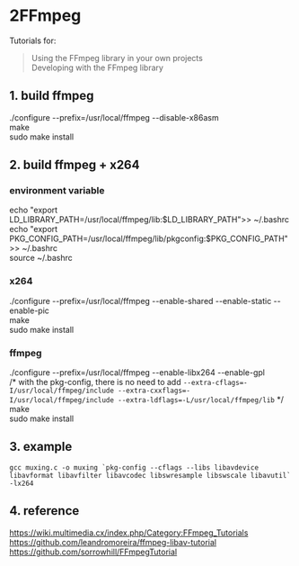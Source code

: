 # 2FFmpeg

Tutorials for:  
> Using the FFmpeg library in your own projects  
> Developing with the FFmpeg library


## 1. build ffmpeg
./configure --prefix=/usr/local/ffmpeg --disable-x86asm  
make  
sudo make install

## 2. build ffmpeg + x264

### environment variable
echo "export LD_LIBRARY_PATH=/usr/local/ffmpeg/lib:$LD_LIBRARY_PATH">> ~/.bashrc  
echo "export PKG_CONFIG_PATH=/usr/local/ffmpeg/lib/pkgconfig:$PKG_CONFIG_PATH">> ~/.bashrc  
source ~/.bashrc  

### x264
./configure --prefix=/usr/local/ffmpeg --enable-shared --enable-static --enable-pic  
make  
sudo make install

### ffmpeg
./configure --prefix=/usr/local/ffmpeg --enable-libx264 --enable-gpl  
/* with the pkg-config, there is no need to add `--extra-cflags=-I/usr/local/ffmpeg/include --extra-cxxflags=-I/usr/local/ffmpeg/include --extra-ldflags=-L/usr/local/ffmpeg/lib` */  
make  
sudo make install  

## 3. example
```gcc muxing.c -o muxing `pkg-config --cflags --libs libavdevice libavformat libavfilter libavcodec libswresample libswscale libavutil` -lx264```


## 4. reference
https://wiki.multimedia.cx/index.php/Category:FFmpeg_Tutorials  
https://github.com/leandromoreira/ffmpeg-libav-tutorial  
https://github.com/sorrowhill/FFmpegTutorial  
